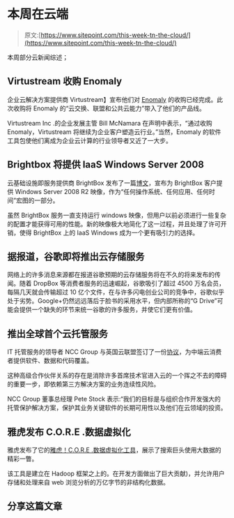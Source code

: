 # 本周在云端

> 原文:[https://www.sitepoint.com/this-week-tn-the-cloud/](https://www.sitepoint.com/this-week-tn-the-cloud/)

本周部分云新闻综述；

## Virtustream 收购 Enomaly

企业云解决方案提供商 Virtustream】宣布他们对 [Enomaly](http://www.enomaly.com/) 的收购已经完成。此次收购将 Enomaly 的“云交换、联盟和公共云能力”带入了他们的产品线。

Virtustream Inc .的企业发展主管 Bill McNamara 在声明中表示，“通过收购 Enomaly，Virtustream 将继续为企业客户塑造云行业。”当然，Enomaly 的软件工具包使他们离成为企业云计算的行业领导者又近了一大步。

## Brightbox 将提供 IaaS Windows Server 2008

云基础设施即服务提供商 BrightBox 发布了一篇[博文](http://brightbox.com/blog/2012/02/07/windows-server-2008/)，宣布为 BrightBox 客户提供 Windows Server 2008 R2 映像，作为“任何操作系统、任何应用、任何时间”宏图的一部分。

虽然 BrightBox 服务一直支持运行 windows 映像，但用户以前必须进行一些复杂的配置才能获得可用的性能。新的映像极大地简化了这一过程，并且处理了许可开销，使得 BrightBox 上的 IaaS Windows 成为一个更有吸引力的选择。

## 据报道，谷歌即将推出云存储服务

网络上的许多消息来源都在报道谷歌预期的云存储服务将在不久的将来发布的传闻。随着 DropBox 等消费者服务的迅速崛起，谷歌吸引了超过 4500 万名会员，每隔几天就会传输超过 10 亿个文件，在与许多闪电创业公司的竞争中，谷歌似乎处于劣势。Google+仍然远远落后于脸书的采用水平，但内部所称的“G Drive”可能会提供一个缺失的环节来统一谷歌的许多服务，并使它们更有价值。

## 推出全球首个云托管服务

IT 托管服务的领导者 NCC Group 与英国云联盟签订了一份[协议](http://www.techweekeurope.co.uk/news/uk-cloud-alliance-and-ncc-group-offer-first-cloud-escrow-service-59790)，为中端云消费者提供软件、数据和代码覆盖。

这种高级合作伙伴关系的存在是消除许多首席技术官进入云的一个挥之不去的障碍的重要一步，即依赖第三方解决方案的业务连续性风险。

NCC Group 董事总经理 Pete Stock 表示:“我们的目标是与组织合作开发强大的托管保护解决方案，保护其业务关键软件的长期可用性以及他们在云领域的投资。

## 雅虎发布 C.O.R.E .数据虚拟化

雅虎发布了它的[雅虎！C.O.R.E .数据虚拟化工具](http://visualize.yahoo.com/core/)，展示了搜索巨头使用大数据的精彩一瞥。

该工具是建立在 Hadoop 框架之上的。在开发方面做出了巨大贡献)，并允许用户存储和处理来自 web 浏览分析的万亿字节的非结构化数据。

## 分享这篇文章